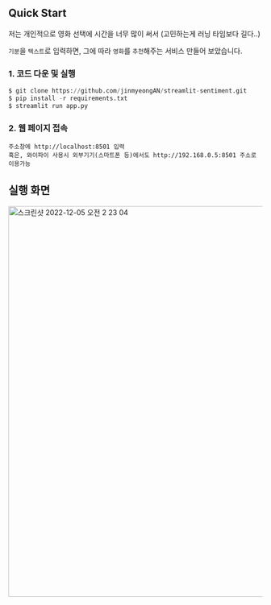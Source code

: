 ## Quick Start

저는 개인적으로 영화 선택에 시간을 너무 많이 써서 (고민하는게 러닝 타임보다 길다..)

`기분`을 `텍스트`로 입력하면, 그에 따라 `영화`를 `추천`해주는 서비스 만들어 보았습니다.

### 1. 코드 다운 및 실행

```python
$ git clone https://github.com/jinmyeongAN/streamlit-sentiment.git
$ pip install -r requirements.txt
$ streamlit run app.py
```

### 2. 웹 페이지 접속

```
주소창에 http://localhost:8501 입력
혹은, 와이파이 사용시 외부기기(스마트폰 등)에서도 http://192.168.0.5:8501 주소로 이용가능
```
## 실행 화면
<img width="776" alt="스크린샷 2022-12-05 오전 2 23 04" src="https://user-images.githubusercontent.com/41921073/205506464-ef28a1f7-cb2d-48e8-a952-aea6340ebbc9.png">
